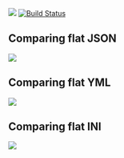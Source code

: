 <a href="https://codeclimate.com/github/valerr/frontend-project-lvl2/maintainability"><img src="https://api.codeclimate.com/v1/badges/3d727da8875d033614e5/maintainability" /></a>
[![Build Status](https://travis-ci.org/valerr/frontend-project-lvl2.svg?branch=master)](https://travis-ci.org/valerr/frontend-project-lvl2)

## Comparing flat JSON
<a href="https://asciinema.org/a/xlMilNm84eGWdzYUU2VsBwKwb" target="_blank"><img src="https://asciinema.org/a/xlMilNm84eGWdzYUU2VsBwKwb.svg" /></a>

## Comparing flat YML
<a href="https://asciinema.org/a/DZ9Pa3KAwD4EU7wsVuYQpQAAD" target="_blank"><img src="https://asciinema.org/a/DZ9Pa3KAwD4EU7wsVuYQpQAAD.svg" /></a>

## Comparing flat INI
<a href="https://asciinema.org/a/4MTlXfZd9jtLV3lS6xPiIKF8J" target="_blank"><img src="https://asciinema.org/a/4MTlXfZd9jtLV3lS6xPiIKF8J.svg" /></a>
